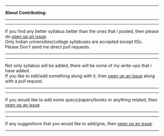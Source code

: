 ***
<b>About Contributing:</b>
***
***
If you find any better syllabus better than the ones that i posted, then please do <a href="https://github.com/Geek-Research-Lab/networking/issues/new">open up an issue</a>.
<br>
Only Indian universities/college syllabuses are accepted except IISc.
<br>
Please Don't send me direct pull requests.
***
***
Not only syllabus will be added, there will be some of my write-ups that i have added. <br>
If you like to edit/add something along with it, then <a href="https://github.com/Geek-Research-Lab/networking/issues/new">open up an issue</a> along with a pull request.
***
***
If you would like to add some specs/papers/books or anything related, then <a href="https://github.com/Geek-Research-Lab/networking/issues/new">open up an issue</a>.
***
***
If any suggestions that you would like to add/give, then <a href="https://github.com/Geek-Research-Lab/networking/issues/new">open up an issue</a>.
***